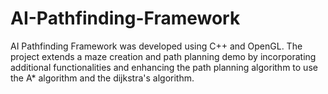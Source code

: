 # AI-Pathfinding-Framework
 AI Pathfinding Framework was developed using C++ and OpenGL. The project extends a maze creation and path planning demo by incorporating additional functionalities and enhancing the path planning algorithm to use the A* algorithm and the dijkstra's algorithm.
